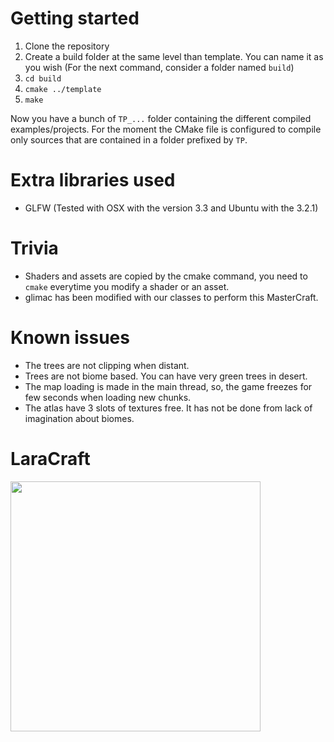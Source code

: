 # Getting started

1. Clone the repository
2. Create a build folder at the same level than template. You can name it as you wish (For the next command, consider a folder named `build`)
3. `cd build`
4. `cmake ../template`
5. `make`

Now you have a bunch of `TP_...` folder containing the different compiled examples/projects.
For the moment the CMake file is configured to compile only sources that are contained in a folder prefixed by `TP`.

# Extra libraries used

- GLFW (Tested with OSX with the version 3.3 and Ubuntu with the 3.2.1)


# Trivia

- Shaders and assets are copied by the cmake command, you need to `cmake` everytime you modify a shader or an asset.
- glimac has been modified with our classes to perform this MasterCraft.

# Known issues

- The trees are not clipping when distant. 
- Trees are not biome based. You can have very green trees in desert.
- The map loading is made in the main thread, so, the game freezes for few seconds when loading new chunks.
- The atlas have 3 slots of textures free. It has not be done from lack of imagination about biomes.


# LaraCraft

<img src="https://i.imgur.com/fNwcfH3.png" height="400">
